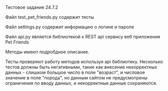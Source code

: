 Тестовое задание 24.7.2

Файл test_pet_friends.py  содержит  тесты

Файл settings.py  содержит информацию о логине и пароле

Файл api.py  является библиотекой к REST api сервису веб приложения Pet Friends

Методы имеют подробдное описание.

Тесты проверяют работу методов используя api библиотеку. 
Несколько тестов должны быть негативными, такие как внесение некорректных данных - слишком большое число в поле "возраст", и числовое значение в поле "порода", но данным сайтом не предусмотрены ограничения по вводу данных, и некорректные данные сохраняются.
